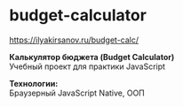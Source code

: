 # budget-calculator

https://ilyakirsanov.ru/budget-calc/

**Калькулятор бюджета (Budget Calculator)**  
Учебный проект для практики JavaScript

**Технологии:**  
Браузерный JavaScript Native, ООП
